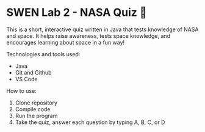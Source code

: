 # SWEN Lab 2 - NASA Quiz 🚀

This is a short, interactive quiz written in Java that tests knowledge of NASA and space. It helps raise awareness, tests space knowledge, and encourages learning about space in a fun way!

Technologies and tools used: 
- Java
- Git and Github
- VS Code

How to use: 
1. Clone repository
2. Compile code
3. Run the program
4. Take the quiz, answer each question by typing A, B, C, or D
